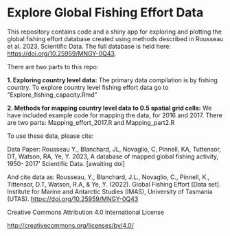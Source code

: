 # Explore Global Fishing Effort Data

This repository contains code and a shiny app for exploring and plotting the global fishing effort database created using methods described in Rousseau et al. 2023, Scientific Data. The full database is held here: https://doi.org/10.25959/MNGY-0Q43.

There are two parts to this repo:<br>

**1. Exploring country level data:**
The primary data compilation is by fishing country. 
To explore country level fishing effort data go to "Explore_fishing_capacity.Rmd"

**2. Methods for mapping country level data to 0.5 spatial grid cells:**
We have included example code for mapping the data, for 2016 and 2017. 
There are two parts: Mapping_effort_2017.R and Mapping_part2.R


To use these data, please cite:

Data Paper: Rousseau Y., Blanchard, JL, Novaglio, C, Pinnell, KA, Tuttensor, DT, Watson, RA, Ye, Y. 2023, A database of mapped global fishing activity, 1950-
2017’  Scientific Data. [awaiting doi]

And cite data as:
Rousseau, Y., Blanchard, J.L., Novaglio, C., Pinnell, K., Tittensor, D.T, Watson, R.A, & Ye, Y. (2022). Global Fishing Effort [Data set]. Institute for Marine and Antarctic Studies (IMAS), University of Tasmania (UTAS). https://doi.org/10.25959/MNGY-0Q43


Creative Commons Attribution 4.0 International License

http://creativecommons.org/licenses/by/4.0/





